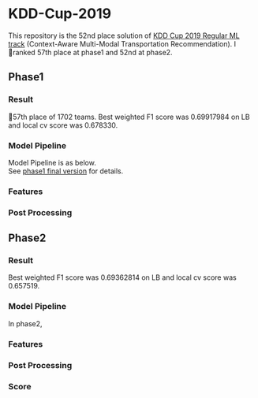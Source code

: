 # KDD-Cup-2019
This repository is the 52nd place solution of [KDD Cup 2019 Regular ML track](https://dianshi.baidu.com/competition/29/rule)
 (Context-Aware Multi-Modal Transportation Recommendation). I ranked 57th place at phase1 and 52nd at phase2.
## Phase1
### Result
57th place of 1702 teams.
Best weighted F1 score was 0.69917984 on LB
and local cv score was 0.678330.
### Model Pipeline
Model Pipeline is as below.  
See [phase1 final version](https://github.com/MitsuruFujiwara/KDD-Cup-2019/tree/7f538fd0785118cd6e8fd120023152872357023e) for details.
### Features

### Post Processing

## Phase2
### Result
Best weighted F1 score was 0.69362814 on LB
and local cv score was 0.657519.
### Model Pipeline
In phase2,
### Features

### Post Processing

### Score
